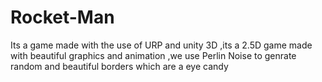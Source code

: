 # Rocket-Man
Its a game made with the use of URP and unity 3D ,its a 2.5D game made with beautiful graphics and animation ,we use Perlin Noise to genrate random and beautiful borders which are a eye candy

